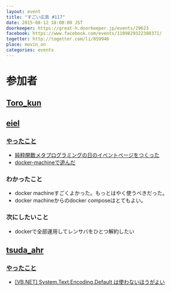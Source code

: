 ```yaml
---
layout: event
title: "すごい広島 #117"
date: 2015-08-12 18:00:00 JST
doorkeeper: https://great-h.doorkeeper.jp/events/29623
facebook: https://www.facebook.com/events/1109829322380371/
togetter: http://togetter.com/li/859946
place: movin_on
categories: events
---
```


# 参加者


## [Toro_kun](https://twitter.com/Toro_kun)


## [eiel](http://eiel.info/)


### [やったこと](https://github.com/great-h/great-h.github.io/issues/1684)

* [純粋関数メタプログラミングの日のイベントページをつくった](https://www.facebook.com/events/872093576198340/)
* [docker-machineで遊んだ](http://qiita.com/eielh/items/428e24022955b0be8616)

### わかったこと

* docker machineすごくよかった。もっとはやく使うべきだった。
* docker machineからのdocker composeはとてもよい。

### 次にしたいこと

* dockerで全部運用してレンサバをひとつ解約したい


## [tsuda_ahr](http://twitter.com/tsuda_ahr)

### [やったこと](https://github.com/great-h/great-h.github.io/issues/1686)

* [\[VB.NET\] System.Text.Encoding.Default は使わないほうがよい](http://ooltcloud.expressweb.jp/201508/article_13200024.html)
